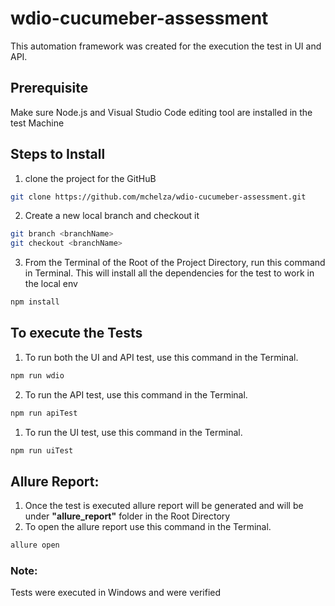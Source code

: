 # wdio-cucumeber-assessment
This automation framework was created for the execution the test in UI and API.

## Prerequisite 
Make sure Node.js and Visual Studio Code editing tool are installed in the test Machine

## Steps to Install
1. clone the project for the GitHuB
```bash
git clone https://github.com/mchelza/wdio-cucumeber-assessment.git
```
2. Create a new local branch and checkout it
```bash
git branch <branchName>
git checkout <branchName>
```
3. From the Terminal of the Root of the Project Directory, run this command in Terminal. This will install all the dependencies for the test to work in the local env
```bash
npm install
```

## To execute the Tests
1. To run both the UI and API test, use this command in the Terminal.
```bash
npm run wdio
```
2. To run the API test, use this command in the Terminal.
```bash
npm run apiTest
```
1. To run the UI test, use this command in the Terminal.
```bash
npm run uiTest
```

## Allure Report:
1. Once the test is executed allure report will be generated and will be under **"allure_report"** folder in the Root Directory
2. To open the allure report use this command in the Terminal.
```bash
allure open
```

### Note:
Tests were executed in Windows and were verified

